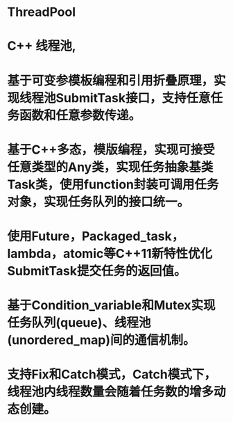# ThreadPool
# C++ 线程池,
# 基于可变参模板编程和引用折叠原理，实现线程池SubmitTask接口，支持任意任务函数和任意参数传递。
# 基于C++多态，模版编程，实现可接受任意类型的Any类，实现任务抽象基类Task类，使用function封装可调用任务对象，实现任务队列的接口统一。
# 使用Future，Packaged_task，lambda，atomic等C++11新特性优化SubmitTask提交任务的返回值。
# 基于Condition_variable和Mutex实现任务队列(queue)、线程池(unordered_map)间的通信机制。
# 支持Fix和Catch模式，Catch模式下，线程池内线程数量会随着任务数的增多动态创建。


